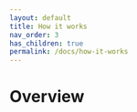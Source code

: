 ```yaml
---
layout: default
title: How it works
nav_order: 3
has_children: true
permalink: /docs/how-it-works
---
```


# Overview
